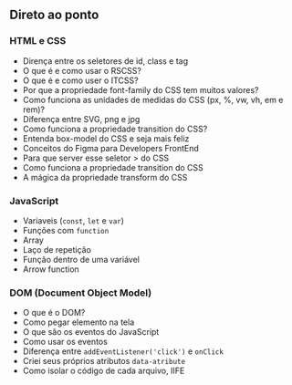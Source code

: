 ## Direto ao ponto

### HTML e CSS
- Dirença entre os seletores de id, class e tag
- O que é e como usar o RSCSS?
- O que é e como user o ITCSS?
- Por que a propriedade font-family do CSS tem muitos valores?
- Como funciona as unidades de medidas do CSS (px, %, vw, vh, em e rem)?
- Diferença entre SVG, png e jpg
- Como funciona a propriedade transition do CSS?
- Entenda box-model do CSS e seja mais feliz
- Conceitos do Figma para Developers FrontEnd
- Para que server esse seletor > do CSS
- Como funciona a propriedade transition do CSS
- A mágica da propriedade transform do CSS

### JavaScript
- Variaveis (`const`, `let` e `var`)
- Funções com `function`
- Array
- Laço de repetição
- Função dentro de uma variável
- Arrow function

### DOM (Document Object Model)
- O que é o DOM?
- Como pegar elemento na tela
- O que são os eventos do JavaScript
- Como usar os eventos
- Diferença entre `addEventListener('click')` e `onClick`
- Criei seus próprios atributos `data-atribute`
- Como isolar o código de cada arquivo, IIFE